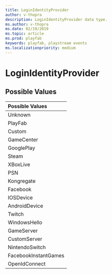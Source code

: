 ```yaml
---
title: LoginIdentityProvider
author: v-thopra
description: LoginIdentityProvider data type.
ms.author: v-thopra
ms.date: 02/19/2019
ms.topic: article
ms.prod: playfab
keywords: playfab, playstream events
ms.localizationpriority: medium
---
```


# LoginIdentityProvider

## Possible Values

|Possible Values|
| :--------------------|
|Unknown|
|PlayFab|
|Custom|
|GameCenter|
|GooglePlay|
|Steam|
|XBoxLive|
|PSN|
|Kongregate|
|Facebook|
|IOSDevice|
|AndroidDevice|
|Twitch|
|WindowsHello|
|GameServer|
|CustomServer|
|NintendoSwitch|
|FacebookInstantGames|
|OpenIdConnect|
